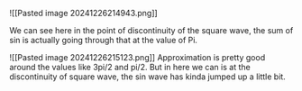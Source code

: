 ![[Pasted image 20241226214943.png]]

We can see here in the point of discontinuity of the square wave, the sum of sin is actually going through that at the value of Pi.

![[Pasted image 20241226215123.png]]
Approximation is pretty good around the values like 3pi/2 and pi/2. But in here we can is at the discontinuity of square wave, the sin wave has kinda jumped up a little bit.
